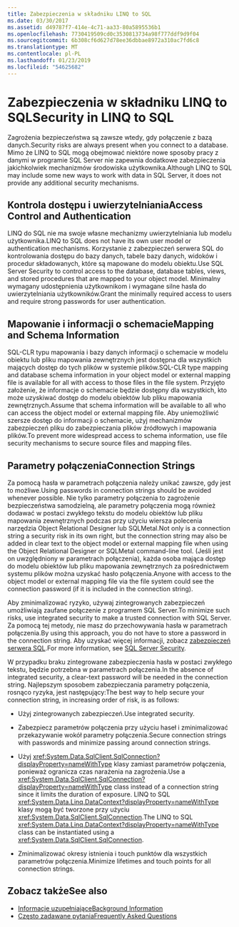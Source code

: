 ```yaml
---
title: Zabezpieczenia w składniku LINQ to SQL
ms.date: 03/30/2017
ms.assetid: d49787f7-414e-4c71-aa33-80a5895536b1
ms.openlocfilehash: 7730419509cd0c3530813734a98f777ddf9d9f04
ms.sourcegitcommit: 6b308cf6d627d78ee36dbbae8972a310ac7fd6c8
ms.translationtype: MT
ms.contentlocale: pl-PL
ms.lasthandoff: 01/23/2019
ms.locfileid: "54625682"
---
```

# <a name="security-in-linq-to-sql"></a><span data-ttu-id="4eda5-102">Zabezpieczenia w składniku LINQ to SQL</span><span class="sxs-lookup"><span data-stu-id="4eda5-102">Security in LINQ to SQL</span></span>
<span data-ttu-id="4eda5-103">Zagrożenia bezpieczeństwa są zawsze wtedy, gdy połączenie z bazą danych.</span><span class="sxs-lookup"><span data-stu-id="4eda5-103">Security risks are always present when you connect to a database.</span></span> <span data-ttu-id="4eda5-104">Mimo że LINQ to SQL mogą obejmować niektóre nowe sposoby pracy z danymi w programie SQL Server nie zapewnia dodatkowe zabezpieczenia jakichkolwiek mechanizmów środowiska użytkownika.</span><span class="sxs-lookup"><span data-stu-id="4eda5-104">Although LINQ to SQL may include some new ways to work with data in SQL Server, it does not provide any additional security mechanisms.</span></span>  
  
## <a name="access-control-and-authentication"></a><span data-ttu-id="4eda5-105">Kontrola dostępu i uwierzytelniania</span><span class="sxs-lookup"><span data-stu-id="4eda5-105">Access Control and Authentication</span></span>  
 <span data-ttu-id="4eda5-106">LINQ do SQL nie ma swoje własne mechanizmy uwierzytelniania lub modelu użytkownika.</span><span class="sxs-lookup"><span data-stu-id="4eda5-106">LINQ to SQL does not have its own user model or authentication mechanisms.</span></span> <span data-ttu-id="4eda5-107">Korzystanie z zabezpieczeń serwera SQL do kontrolowania dostępu do bazy danych, tabele bazy danych, widoków i procedur składowanych, które są mapowane do modelu obiektu.</span><span class="sxs-lookup"><span data-stu-id="4eda5-107">Use SQL Server Security to control access to the database, database tables, views, and stored procedures that are mapped to your object model.</span></span> <span data-ttu-id="4eda5-108">Minimalny wymagany udostępnienia użytkownikom i wymagane silne hasła do uwierzytelniania użytkowników.</span><span class="sxs-lookup"><span data-stu-id="4eda5-108">Grant the minimally required access to users and require strong passwords for user authentication.</span></span>  
  
## <a name="mapping-and-schema-information"></a><span data-ttu-id="4eda5-109">Mapowanie i informacji o schemacie</span><span class="sxs-lookup"><span data-stu-id="4eda5-109">Mapping and Schema Information</span></span>  
 <span data-ttu-id="4eda5-110">SQL-CLR typu mapowania i bazy danych informacji o schemacie w modelu obiektu lub pliku mapowania zewnętrznych jest dostępna dla wszystkich mających dostęp do tych plików w systemie plików.</span><span class="sxs-lookup"><span data-stu-id="4eda5-110">SQL-CLR type mapping and database schema information in your object model or external mapping file is available for all with access to those files in the file system.</span></span> <span data-ttu-id="4eda5-111">Przyjęto założenie, że informacje o schemacie będzie dostępny dla wszystkich, kto może uzyskiwać dostęp do modelu obiektów lub pliku mapowania zewnętrznych.</span><span class="sxs-lookup"><span data-stu-id="4eda5-111">Assume that schema information will be available to all who can access the object model or external mapping file.</span></span> <span data-ttu-id="4eda5-112">Aby uniemożliwić szersze dostęp do informacji o schemacie, użyj mechanizmów zabezpieczeń pliku do zabezpieczania plików źródłowych i mapowania plików.</span><span class="sxs-lookup"><span data-stu-id="4eda5-112">To prevent more widespread access to schema information, use file security mechanisms to secure source files and mapping files.</span></span>  
  
## <a name="connection-strings"></a><span data-ttu-id="4eda5-113">Parametry połączenia</span><span class="sxs-lookup"><span data-stu-id="4eda5-113">Connection Strings</span></span>  
 <span data-ttu-id="4eda5-114">Za pomocą hasła w parametrach połączenia należy unikać zawsze, gdy jest to możliwe.</span><span class="sxs-lookup"><span data-stu-id="4eda5-114">Using passwords in connection strings should be avoided whenever possible.</span></span> <span data-ttu-id="4eda5-115">Nie tylko parametry połączenia to zagrożenie bezpieczeństwa samodzielną, ale parametry połączenia mogą również dodawać w postaci zwykłego tekstu do modelu obiektów lub pliku mapowania zewnętrznych podczas przy użyciu wiersza polecenia narzędzia Object Relational Designer lub SQLMetal.</span><span class="sxs-lookup"><span data-stu-id="4eda5-115">Not only is a connection string a security risk in its own right, but the connection string may also be added in clear text to the object model or external mapping file when using the Object Relational Designer or SQLMetal command-line tool.</span></span> <span data-ttu-id="4eda5-116">(Jeśli jest on uwzględniony w parametrach połączenia), każda osoba mająca dostęp do modelu obiektów lub pliku mapowania zewnętrznych za pośrednictwem systemu plików można uzyskać hasło połączenia.</span><span class="sxs-lookup"><span data-stu-id="4eda5-116">Anyone with access to the object model or external mapping file via the file system could see the connection password (if it is included in the connection string).</span></span>  
  
 <span data-ttu-id="4eda5-117">Aby zminimalizować ryzyko, używaj zintegrowanych zabezpieczeń umożliwiają zaufane połączenie z programem SQL Server.</span><span class="sxs-lookup"><span data-stu-id="4eda5-117">To minimize such risks, use integrated security to make a trusted connection with SQL Server.</span></span> <span data-ttu-id="4eda5-118">Za pomocą tej metody, nie masz do przechowywania hasła w parametrach połączenia.</span><span class="sxs-lookup"><span data-stu-id="4eda5-118">By using this approach, you do not have to store a password in the connection string.</span></span> <span data-ttu-id="4eda5-119">Aby uzyskać więcej informacji, zobacz [zabezpieczeń serwera SQL](../../../../../../docs/framework/data/adonet/sql/sql-server-security.md).</span><span class="sxs-lookup"><span data-stu-id="4eda5-119">For more information, see [SQL Server Security](../../../../../../docs/framework/data/adonet/sql/sql-server-security.md).</span></span>  
  
 <span data-ttu-id="4eda5-120">W przypadku braku zintegrowane zabezpieczenia hasła w postaci zwykłego tekstu, będzie potrzebna w parametrach połączenia.</span><span class="sxs-lookup"><span data-stu-id="4eda5-120">In the absence of integrated security, a clear-text password will be needed in the connection string.</span></span> <span data-ttu-id="4eda5-121">Najlepszym sposobem zabezpieczania parametry połączenia, rosnąco ryzyka, jest następujący:</span><span class="sxs-lookup"><span data-stu-id="4eda5-121">The best way to help secure your connection string, in increasing order of risk, is as follows:</span></span>  
  
-   <span data-ttu-id="4eda5-122">Użyj zintegrowanych zabezpieczeń.</span><span class="sxs-lookup"><span data-stu-id="4eda5-122">Use integrated security.</span></span>  
  
-   <span data-ttu-id="4eda5-123">Zabezpiecz parametrów połączenia przy użyciu haseł i zminimalizować przekazywanie wokół parametry połączenia.</span><span class="sxs-lookup"><span data-stu-id="4eda5-123">Secure connection strings with passwords and minimize passing around connection strings.</span></span>  
  
-   <span data-ttu-id="4eda5-124">Użyj <xref:System.Data.SqlClient.SqlConnection?displayProperty=nameWithType> klasy zamiast parametrów połączenia, ponieważ ogranicza czas narażenia na zagrożenia.</span><span class="sxs-lookup"><span data-stu-id="4eda5-124">Use a <xref:System.Data.SqlClient.SqlConnection?displayProperty=nameWithType> class instead of a connection string since it limits the duration of exposure.</span></span> <span data-ttu-id="4eda5-125">LINQ to SQL <xref:System.Data.Linq.DataContext?displayProperty=nameWithType> klasy mogą być tworzone przy użyciu <xref:System.Data.SqlClient.SqlConnection>.</span><span class="sxs-lookup"><span data-stu-id="4eda5-125">The LINQ to SQL <xref:System.Data.Linq.DataContext?displayProperty=nameWithType> class can be instantiated using a <xref:System.Data.SqlClient.SqlConnection>.</span></span>  
  
-   <span data-ttu-id="4eda5-126">Zminimalizować okresy istnienia i touch punktów dla wszystkich parametrów połączenia.</span><span class="sxs-lookup"><span data-stu-id="4eda5-126">Minimize lifetimes and touch points for all connection strings.</span></span>  
  
## <a name="see-also"></a><span data-ttu-id="4eda5-127">Zobacz także</span><span class="sxs-lookup"><span data-stu-id="4eda5-127">See also</span></span>
- [<span data-ttu-id="4eda5-128">Informacje uzupełniające</span><span class="sxs-lookup"><span data-stu-id="4eda5-128">Background Information</span></span>](../../../../../../docs/framework/data/adonet/sql/linq/background-information.md)
- [<span data-ttu-id="4eda5-129">Często zadawane pytania</span><span class="sxs-lookup"><span data-stu-id="4eda5-129">Frequently Asked Questions</span></span>](../../../../../../docs/framework/data/adonet/sql/linq/frequently-asked-questions.md)

